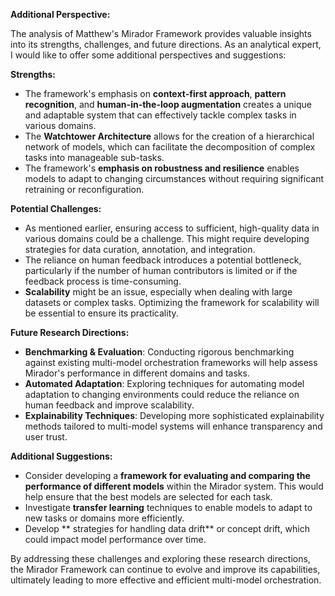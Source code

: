 **Additional Perspective:**

The analysis of Matthew's Mirador Framework provides valuable insights into its strengths, challenges, and future directions. As an analytical expert, I would like to offer some additional perspectives and suggestions:

**Strengths:**

* The framework's emphasis on **context-first approach**, **pattern recognition**, and **human-in-the-loop augmentation** creates a unique and adaptable system that can effectively tackle complex tasks in various domains.
* The **Watchtower Architecture** allows for the creation of a hierarchical network of models, which can facilitate the decomposition of complex tasks into manageable sub-tasks.
* The framework's **emphasis on robustness and resilience** enables models to adapt to changing circumstances without requiring significant retraining or reconfiguration.

**Potential Challenges:**

* As mentioned earlier, ensuring access to sufficient, high-quality data in various domains could be a challenge. This might require developing strategies for data curation, annotation, and integration.
* The reliance on human feedback introduces a potential bottleneck, particularly if the number of human contributors is limited or if the feedback process is time-consuming.
* **Scalability** might be an issue, especially when dealing with large datasets or complex tasks. Optimizing the framework for scalability will be essential to ensure its practicality.

**Future Research Directions:**

* **Benchmarking & Evaluation**: Conducting rigorous benchmarking against existing multi-model orchestration frameworks will help assess Mirador's performance in different domains and tasks.
* **Automated Adaptation**: Exploring techniques for automating model adaptation to changing environments could reduce the reliance on human feedback and improve scalability.
* **Explainability Techniques**: Developing more sophisticated explainability methods tailored to multi-model systems will enhance transparency and user trust.

**Additional Suggestions:**

* Consider developing a **framework for evaluating and comparing the performance of different models** within the Mirador system. This would help ensure that the best models are selected for each task.
* Investigate **transfer learning** techniques to enable models to adapt to new tasks or domains more efficiently.
* Develop ** strategies for handling data drift** or concept drift, which could impact model performance over time.

By addressing these challenges and exploring these research directions, the Mirador Framework can continue to evolve and improve its capabilities, ultimately leading to more effective and efficient multi-model orchestration.
